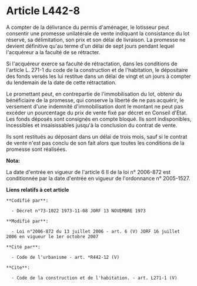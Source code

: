 # Article L442-8

A compter de la délivrance du permis d'aménager, le lotisseur peut consentir une promesse unilatérale de vente indiquant la
consistance du lot réservé, sa délimitation, son prix et son délai de livraison. La promesse ne devient définitive qu'au
terme d'un délai de sept jours pendant lequel l'acquéreur a la faculté de se rétracter. 

Si l'acquéreur exerce sa faculté de rétractation, dans les conditions de l'article L. 271-1 du code de la construction et de
l'habitation, le dépositaire des fonds versés les lui restitue dans un délai de vingt et un jours à compter du lendemain de
la date de cette rétractation. 

Le promettant peut, en contrepartie de l'immobilisation du lot, obtenir du bénéficiaire de la promesse, qui conserve la
liberté de ne pas acquérir, le versement d'une indemnité d'immobilisation dont le montant ne peut pas excéder un pourcentage
du prix de vente fixé par décret en Conseil d'Etat. Les fonds déposés sont consignés en compte bloqué. Ils sont
indisponibles, incessibles et insaisissables jusqu'à la conclusion du contrat de vente. 

Ils sont restitués au déposant dans un délai de trois mois, sauf si le contrat de vente n'est pas conclu de son fait alors
que toutes les conditions de la promesse sont réalisées.

**Nota:**

La date d'entrée en vigueur de l'article 6 II de la loi n° 2006-872 est conditionnée par la date d'entrée en vigueur de
l'ordonnance n° 2005-1527.

**Liens relatifs à cet article**

	**Codifié par**:

	  - Décret n°73-1022 1973-11-08 JORF 13 NOVEMBRE 1973

	**Modifié par**:

	  - Loi n°2006-872 du 13 juillet 2006 - art. 6 (V) JORF 16 juillet 2006 en vigueur le 1er octobre 2007

	**Cité par**:

	  - Code de l'urbanisme - art. *R442-12 (V)

	**Cite**:

	  - Code de la construction et de l'habitation. - art. L271-1 (V)
